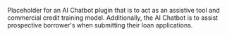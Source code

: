 Placeholder for an AI Chatbot plugin that is to act as an assistive tool and commercial credit training model. Additionally, the AI Chatbot is to assist prospective borrower's when submitting their loan applications.
